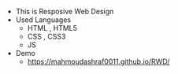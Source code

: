 - This is Resposive Web Design
- Used Languages
   - HTML , HTML5
   - CSS , CSS3
   - JS
- Demo
   - https://mahmoudashraf0011.github.io/RWD/
